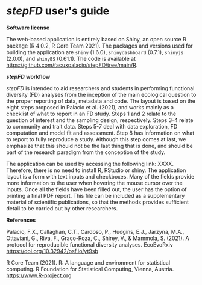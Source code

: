 # ***stepFD*** user's guide
**Software license**

The web-based application is entirely based on Shiny, an open source R package (R 4.0.2, R Core Team 2021). The packages and versions used for building the application are `shiny` (1.6.0), `shinydashboard` (0.7.1), `shinyjs` (2.0.0), and `shinyBS` (0.61.1). The code is available at https://github.com/facuxpalacio/stepFD/tree/main/R. 

***stepFD*** **workflow**

*stepFD* is intended to aid researchers and students in performing functional diversity (FD) analyses from the inception of the main ecological question to the proper reporting of data, metadata and code. The layout is based on the eight steps proposed in Palacio et al. (2021), and works mainly as a checklist of what to report in an FD study. Steps 1 and 2 relate to the question of interest and the sampling design, respectively. Steps 3-4 relate to community and trait data. Steps 5-7 deal with data exploration, FD computation and model fit and assessment. Step 8 has information on what to report to fully reproduce a study. Although this step comes at last, we emphasize that this should not be the last thing that is done, and should be part of the research paradigm from the conception of the study.

The application can be used by accessing the following link: XXXX. Therefore, there is no need to install R, RStudio or shiny. The application layout is a form with text inputs and checkboxes. Many of the fields provide more information to the user when hovering the mouse cursor over the inputs. Once all the fields have been filled out, the user has the option of printing a final PDF report. This file can be included as a supplementary material of scientific publications, so that the methods provides sufficient detail to be carried out by other researchers. 

**References**

Palacio, F.X., Callaghan, C.T., Cardoso, P., Hudgins, E.J., Jarzyna, M.A., Ottaviani, G., Riva, F., Graco-Roza, C., Shirey, V., & Mammola, S. (2021). A protocol for reproducible functional diversity analyses. EcoEvoRxiv https://doi.org/10.32942/osf.io/yt9sb

R Core Team (2021). R: A language and environment for statistical computing. R Foundation for Statistical Computing, Vienna, Austria. https://www.R-project.org
